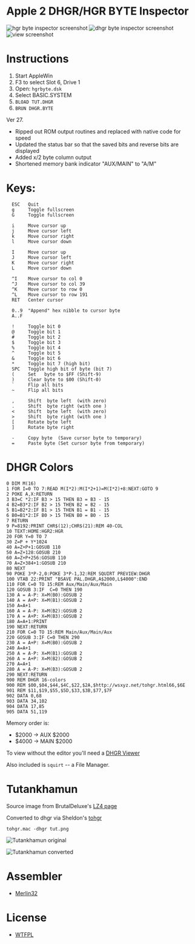 # Apple 2 DHGR/HGR BYTE Inspector

![hgr byte inspector screenshot](screenshots/hgrbyte.png?raw=true)
![dhgr byte inspector screenshot](screenshots/dhgrbyte.png?raw=true)
![view screenshot](screenshots/viewdhgr.png?raw=true)

# Instructions

1. Start AppleWin
2. F3 to select Slot 6, Drive 1
3. Open: `hgrbyte.dsk`
4. Select BASIC.SYSTEM
5. `BLOAD TUT.DHGR`
6. `BRUN DHGR.BYTE`

Ver 27.
- Ripped out ROM output routines and replaced with native code for speed
- Updated the status bar so that the saved bits and reverse bits are displayed
- Added x/2 byte column output
- Shortened memory bank indicator "AUX/MAIN" to "A/M"


# Keys:

```
  ESC   Quit
  g     Toggle fullscreen
  G     Toggle fullscreen

  i     Move cursor up
  j     Move cursor left
  k     Move cursor right
  l     Move cursor down

  I     Move cursor up
  J     Move cursor left
  K     Move cursor right
  L     Move cursor down

  ^I    Move cursor to col 0
  ^J    Move cursor to col 39
  ^K    Move cursor to row 0
  ^L    Move cursor to row 191
  RET   Center cursor

  0..9  "Append" hex nibble to cursor byte
  A..F

  !     Toggle bit 0
  @     Toggle bit 1
  #     Toggle bit 2
  $     Toggle bit 3
  %     Toggle bit 4
  ^     Toggle bit 5
  &     Toggle bit 6
  *     Toggle bit 7 (high bit)
  SPC   Toggle high bit of byte (bit 7)
  (     Set   byte to $FF (Shift-9)
  )     Clear byte to $00 (Shift-0)
  `     Flip all bits
  ~     Flip all bits

  ,     Shift  byte left  (with zero)
  .     Shift  byte right (with one )
  <     Shift  byte left  (with zero)
  >     Shift  byte right (with one )
  [     Rotate byte left
  ]     Rotate byte right

  -     Copy byte  (Save cursor byte to temporary)
  =     Paste byte (Set cursor byte from temporary)
```

# DHGR Colors

```Basic
0 DIM M(16)
1 FOR I=0 TO 7:READ M(I*2):M(I*2+1)=M(I*2)+8:NEXT:GOTO 9
2 POKE A,X:RETURN
3 B3=C *2:IF B3 > 15 THEN B3 = B3 - 15
4 B2=B3*2:IF B2 > 15 THEN B2 = B2 - 15
5 B1=B2*2:IF B1 > 15 THEN B1 = B1 - 15
6 B0=B1*2:IF B0 > 15 THEN B0 = B0 - 15
7 RETURN
9 P=8192:PRINT CHR$(12);CHR$(21):REM 40-COL
10 TEXT:HOME:HGR2:HGR
20 FOR Y=0 TO 7
30 Z=P + Y*1024
40 A=Z+P+1:GOSUB 110
50 A=Z+128:GOSUB 210
60 A=Z+P+256:GOSUB 110
70 A=Z+384+1:GOSUB 210
80 NEXT
90 POKE 3*P-2,0:POKE 3*P-1,32:REM SQUIRT PREVIEW:DHGR
100 VTAB 22:PRINT "BSAVE PAL.DHGR,A$2000,L$4000":END
110 FOR C=0 TO 15:REM Aux/Main/Aux/Main
120 GOSUB 3:IF  C=0 THEN 190
130 A = A-P: X=M(B0):GOSUB 2
140 A = A+P: X=M(B1):GOSUB 2
150 A=A+1
160 A = A-P: X=M(B2):GOSUB 2
170 A = A+P: X=M(B3):GOSUB 2
180 A=A+1:PRINT
190 NEXT:RETURN
210 FOR C=0 TO 15:REM Main/Aux/Main/Aux
220 GOSUB 3:IF C=0 THEN 290
230 A = A+P: X=M(B0):GOSUB 2
240 A=A+1
250 A = A-P: X=M(B1):GOSUB 2
260 A = A+P: X=M(B2):GOSUB 2
270 A=A+1
280 A = A-P: X=M(B3):GOSUB 2
290 NEXT:RETURN
900 REM DHGR 16-colors 
900 REM $00,$04,$44,$4C,$22,$2A,$http://wsxyz.net/tohgr.html66,$6E
901 REM $11,$19,$55,$5D,$33,$3B,$77,$7F
902 DATA 0,68
903 DATA 34,102
904 DATA 17,85
905 DATA 51,119
```

Memory order is:

* $2000 -> AUX  $2000
* $4000 -> MAIN $2000

To view without the editor you'll need a [DHGR Viewer](src/dhgr.view.s)

Also included is `squirt` -- a File Manager.


# Tutankhamun

Source image from BrutalDeluxe's [LZ4 page](https://www.brutaldeluxe.fr/products/crossdevtools/lz4/index.html)

Converted to dhgr via Sheldon's [tohgr](http://wsxyz.net/tohgr.html)

```
tohgr.mac -dhgr tut.png
```

![Tutankhamun original](pics/tut.png?raw=true)

![Tutankhamun converted](pics/tut_dhgr.png?raw=true)




# Assembler

* [Merlin32](https://www.brutaldeluxe.fr/products/crossdevtools/merlin/)


# License

* [WTFPL](http://www.wtfpl.net/)

